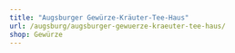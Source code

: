 ```yaml
---
title: "Augsburger Gewürze-Kräuter-Tee-Haus"
url: /augsburg/augsburger-gewuerze-kraeuter-tee-haus/
shop: Gewürze
---
```

